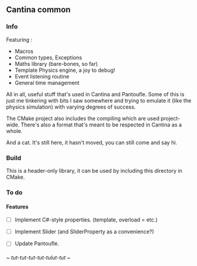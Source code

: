 ## Cantina common

### Info

Featuring :

* Macros
* Common types, Exceptions
* Maths library (bare-bones, so far)
* Template Physics engine, a joy to debug!
* Event listening routine
* General time management

All in all, useful stuff that's used in Cantina and Pantoufle. Some of this is just me tinkering with bits 
I saw somewhere and trying to emulate it (like the physics simulation) with varying degrees of success.

The CMake project also includes the compiling which are used project-wide.
There's also a format that's meant to be respected in Cantina as a whole.

And a cat. It's still here, it hasn't moved, you can still come and say hi.


### Build 

This is a header-only library, it can be used by including this directory in CMake.

### To do

#### Features 

- [ ] Implement C#-style properties. (template, overload = etc.)
- [ ] Implement Slider (and SliderProperty as a convenience?)
- [ ] Update Pantoufle.


###### ~ tut-tut-tut-tut-tulut-tut ~
